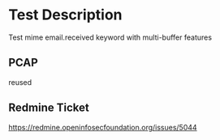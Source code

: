 # Test Description

Test mime email.received keyword with multi-buffer features

## PCAP

reused

## Redmine Ticket

https://redmine.openinfosecfoundation.org/issues/5044
